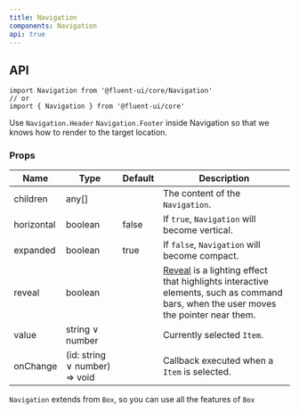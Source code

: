 ```yaml
---
title: Navigation
components: Navigation
api: true
---
```


## API

```
import Navigation from '@fluent-ui/core/Navigation'
// or
import { Navigation } from '@fluent-ui/core'
```

Use `Navigation.Header` `Navigation.Footer` inside Navigation so that we knows how to render to the target location.

### Props

| Name | Type | Default | Description |
| --- | --- | --- | --- |
| children | any[] |  | The content of the `Navigation`. |
| horizontal | boolean | false | If `true`, `Navigation` will become vertical. |
| expanded | boolean | true | If `false`, `Navigation` will become compact. |
| reveal | boolean |  | [Reveal](https://docs.microsoft.com/en-us/windows/uwp/design/style/reveal) is a lighting effect that highlights interactive elements, such as command bars, when the user moves the pointer near them. |
| value | string &or; number |  | Currently selected `Item`. |
| onChange | (id: string &or; number) => void |  | Callback executed when a `Item` is selected. |

`Navigation` extends from `Box`, so you can use all the features of `Box`
